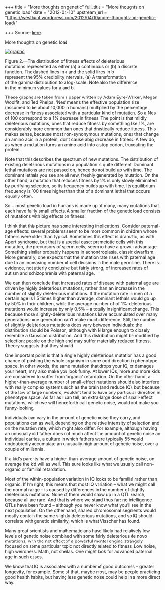 +++
title = "More thoughts on genetic"
full_title = "More thoughts on genetic load"
date = "2012-04-10"
upstream_url = "https://westhunt.wordpress.com/2012/04/10/more-thoughts-on-genetic-load/"

+++
Source: [here](https://westhunt.wordpress.com/2012/04/10/more-thoughts-on-genetic-load/).

More thoughts on genetic load

[![](https://westhunt.files.wordpress.com/2012/04/graphc.jpg?w=640 "graphc")](https://westhunt.files.wordpress.com/2012/04/graphc.jpg)

Figure 2.—The distribution of fitness effects of deleterious  
mutations represented as either (a) a continuous or (b) a discrete  
function. The dashed lines in a and the solid lines in b  
represent the 95% credibility intervals. (a) A transformation  
of the gamma distribution to a log-scale. Note also the difference  
in the minimum values for a and b.

These graphs are taken from a paper written by Adam Eyre-Walker, Megan Woolfit, and Ted Phelps. ‘Nes’ means the effective population size (assumed to be about 10,000 in humans) multiplied by the percentage decrease in fitness associated with a particular kind of mutation. So a Nes of 100 correspond to a 1% decrease in fitness. The point is that mildly deleterious mutations, ones that reduce fitness by something like 1%, are considerably more common than ones that drastically reduce fitness. This makes sense, because most non-synonymous mutations, ones that change an amino acid in a protein, don’t cause abig decrease in fitness. A few do, as when a mutation turns an amino acid into a stop codon, truncating the protein.

Note that this describes the spectrum of new mutations. The distribution of existing deleterious mutations in a population is quite different. Dominant lethal mutations are not passed on, hence do not build up with time. The dominant lethals you see are all new, freshly generated by mutation. On the other hand, a mutation that reduces fitness by 1% is only slowly eliminated by purifying selection, so its frequency builds up with time. Its equilibrium frequency is 100 times higher than that of a dominant lethal that occurs equally often.

So… most genetic load in humans is made up of many, many mutations that each have fairly small effects. A smaller fraction of the genetic load consists of mutations with big effects on fitness.

I think that this picture has some interesting implications. Consider paternal-age effects: several problems seem to be more common in children whose fathers were older than typical. Sometimes this effect is dramatic, as with Apert syndrome, but that is a special case: premeiotic cells with this mutation, the precursors of sperm cells, seem to have a growth advantage. Something similar probably happens in achondroplasia, classic dwarfism. More generally, one expects that the mutation rate rises with paternal age due to an increasing number of cell divisions in the male germ line. There is evidence, not utterly conclusive but fairly strong, of increased rates of autism and schizophrenia with paternal age.

We can then conclude that increased rates of disease with paternal age are driven by highly deleterious mutations, rather than an increase in the number of slightly deleterious mutations. If the mutation rate in men of a certain age is 1.5 times higher than average, dominant lethals would go up by 50% in their children, while the average number of of 1%-deleterious mutations would increase by only 0.5% – a totally insignificant change. This because those slightly-deleterious mutations have accumulated over many generations: one generation can’t make much difference. Still, the number of slightly deleterious mutations does vary between individuals: the distribution should be Poisson, although with N large enough to closely resemble a Gaussian distribution. And this distribution might be modified by selection: people on the high end may suffer materially reduced fitness. Theory suggests that they should.

One important point is that a single highly deleterious mutation has a good chance of pushing the whole organism in some odd direction in phenotype space. In other words, the same mutation that drops your IQ, or damages your heart, may also make you look funny. At lower IQs, more and more kids are considered to suffer from ‘organic’ retardation. On the other hand, a higher-than-average number of small-effect mutations should also interfere with really complex systems such as the brain (and reduce IQ), but because of the law of large numbers, wouldn’t tend to have any particular direction in phenotype space. As far as I can tell, an extra-large dose of small-effect mutations, which we will henceforth call genetic noise, would not make you funny-looking.

Individuals can vary in the amount of genetic noise they carry, and populations can as well, depending on the relative intensity of selection and on the mutation rate, which might also differ. For example, although having an unusually old father does not much affect the amount of genetic noise an individual carries, a culture in which fathers were typically 55 would undoubtedly accumulate an unusually high amount of genetic noise, over a couple of millennia.

If a kid’s parents have a higher-than-average amount of genetic noise, on average the kid will as well. This sure looks like what we usually call non-organic or familial retardation.

Most of the within-population variation in IQ looks to be familial rather than organic. If I’m right, this means that most IQ variation – what we might call the normal range – is caused by differences in the number of slightly deleterious mutations. None of them would show up in a QTL search, because all are rare. And that is where we stand thus far: no intelligence QTLs have been found – although you never know what you’ll see in the next population. On the other hand, shared chromosomal segments would mostly contain the same slightly deleterious mutations, and so IQ should correlate with genetic similarity, which is what Visscher has found.

Many great scientists and mathematicians have likely had relatively low levels of genetic noise combined with some fairly deleterious de novo mutations; with the net effect of a powerful mental engine strangely focused on some particular topic not directly related to fitness. Low noise, high weirdness.  Math, not sheilas. One might look for advanced paternal age in such cases.

We know that IQ is associated with a number of good outcomes – greater longevity, for example. Some of that, maybe most, may be people practicing good health habits, but having less genetic noise could help in a more direct way.

